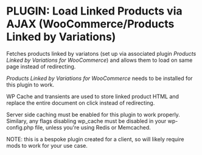 # PLUGIN: Load Linked Products via AJAX (WooCommerce/Products Linked by Variations)

Fetches products linked by variatons (set up via associated plugin *Products Linked by Variations for WooCommerce*) and allows them to load on same page instead of redirecting.

*Products Linked by Variations for WooCommerce* needs to be installed for this plugin to work.

WP Cache and transients are used to store linked product HTML and replace the entire document on click instead of redirecting.

Server side caching must be enabled for this plugin to work properly. Similary, any flags disabling wp_cache must be disabled in your wp-config.php file, unless you're using Redis or Memcached.

NOTE: this is a bespoke plugin created for a client, so will likely require mods to work for your use case.
